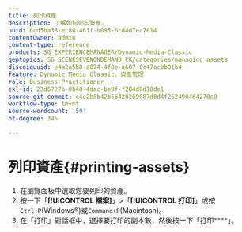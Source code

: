 ```yaml
---
title: 列印資產
description: 了解如何列印資產。
uuid: 6cd5ba38-ec80-461f-b095-6cd4d7ea7814
contentOwner: admin
content-type: reference
products: SG_EXPERIENCEMANAGER/Dynamic-Media-Classic
geptopics: SG_SCENESEVENONDEMAND_PK/categories/managing_assets
discoiquuid: e4a2a5b8-a074-4f0e-a607-0c47acbb81b4
feature: Dynamic Media Classic，資產管理
role: Business Practitioner
exl-id: 23d6727b-0b48-4dac-be9f-f284d8d10de1
source-git-commit: c4e2b8b42b56420269087d0d4f262490464270c0
workflow-type: tm+mt
source-wordcount: '50'
ht-degree: 34%

---
```


# 列印資產{#printing-assets}

1. 在瀏覽面板中選取您要列印的資產。
1. 按一下「**[!UICONTROL 檔案]**」>「**[!UICONTROL 打印]**」或按`Ctrl+P`(Windows®)或`Command+P`(Macintosh)。
1. 在「打印」對話框中，選擇要打印的副本數，然後按一下「打印&#x200B;****」。
